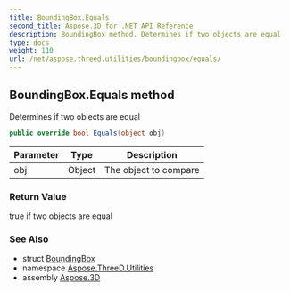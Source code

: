 ```yaml
---
title: BoundingBox.Equals
second_title: Aspose.3D for .NET API Reference
description: BoundingBox method. Determines if two objects are equal
type: docs
weight: 110
url: /net/aspose.threed.utilities/boundingbox/equals/
---
```

## BoundingBox.Equals method

Determines if two objects are equal

```csharp
public override bool Equals(object obj)
```

| Parameter | Type | Description |
| --- | --- | --- |
| obj | Object | The object to compare |

### Return Value

true if two objects are equal

### See Also

* struct [BoundingBox](../)
* namespace [Aspose.ThreeD.Utilities](../../../aspose.threed.utilities/)
* assembly [Aspose.3D](../../../)


